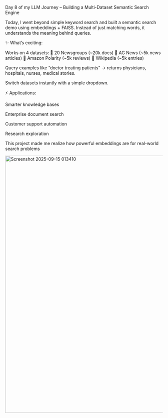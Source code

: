 Day 8 of my LLM Journey – Building a Multi-Dataset Semantic Search Engine

Today, I went beyond simple keyword search and built a semantic search demo using embeddings + FAISS.
Instead of just matching words, it understands the meaning behind queries.

✨ What’s exciting:

Works on 4 datasets:
🔹 20 Newsgroups (~20k docs)
🔹 AG News (~5k news articles)
🔹 Amazon Polarity (~5k reviews)
🔹 Wikipedia (~5k entries)

Query examples like “doctor treating patients” → returns physicians, hospitals, nurses, medical stories.

Switch datasets instantly with a simple dropdown.

⚡ Applications:

Smarter knowledge bases

Enterprise document search

Customer support automation

Research exploration

This project made me realize how powerful embeddings are for real-world search problems


<img width="1721" height="820" alt="Screenshot 2025-09-15 013410" src="https://github.com/user-attachments/assets/951b5a85-c955-4a6a-b9bf-0d4497ffb5f8" />
